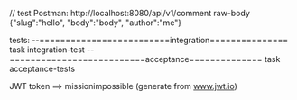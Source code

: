 //
test Postman:
http://localhost:8080/api/v1/comment
raw-body {"slug":"hello",
"body":"body",
"author":"me"}


tests:
--=========================integration===============
task integration-test
--==========================acceptance==============
task acceptance-tests

JWT token ==> missionimpossible  (generate from www.jwt.io)